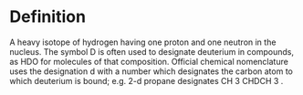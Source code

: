 # Definition

A heavy isotope of hydrogen having one proton and one neutron in the
nucleus. The symbol D is often used to designate deuterium in compounds,
as HDO for molecules of that composition. Official chemical nomenclature
uses the designation d with a number which designates the carbon atom to
which deuterium is bound; e.g. 2-d propane designates CH 3 CHDCH 3 .
